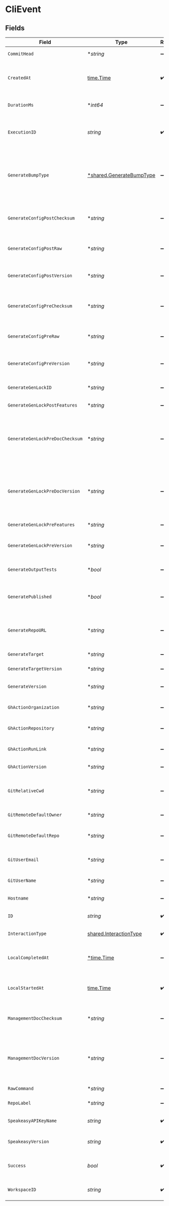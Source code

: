 # CliEvent


## Fields

| Field                                                                                      | Type                                                                                       | Required                                                                                   | Description                                                                                |
| ------------------------------------------------------------------------------------------ | ------------------------------------------------------------------------------------------ | ------------------------------------------------------------------------------------------ | ------------------------------------------------------------------------------------------ |
| `CommitHead`                                                                               | **string*                                                                                  | :heavy_minus_sign:                                                                         | Remote commit ID.                                                                          |
| `CreatedAt`                                                                                | [time.Time](https://pkg.go.dev/time#Time)                                                  | :heavy_check_mark:                                                                         | Timestamp when the event was created in the database.                                      |
| `DurationMs`                                                                               | **int64*                                                                                   | :heavy_minus_sign:                                                                         | Duration of the event in milliseconds.                                                     |
| `ExecutionID`                                                                              | *string*                                                                                   | :heavy_check_mark:                                                                         | Unique identifier for each execution of the CLI.                                           |
| `GenerateBumpType`                                                                         | [*shared.GenerateBumpType](../../../pkg/models/shared/generatebumptype.md)                 | :heavy_minus_sign:                                                                         | Bump type of the lock file (calculated semver delta, or a custom change (manual release))  |
| `GenerateConfigPostChecksum`                                                               | **string*                                                                                  | :heavy_minus_sign:                                                                         | Checksum of the configuration file (post generation)                                       |
| `GenerateConfigPostRaw`                                                                    | **string*                                                                                  | :heavy_minus_sign:                                                                         | Rendered configuration file (post generation)                                              |
| `GenerateConfigPostVersion`                                                                | **string*                                                                                  | :heavy_minus_sign:                                                                         | Version of the generated target (post generation)                                          |
| `GenerateConfigPreChecksum`                                                                | **string*                                                                                  | :heavy_minus_sign:                                                                         | Checksum of the configuration file (prior to generation)                                   |
| `GenerateConfigPreRaw`                                                                     | **string*                                                                                  | :heavy_minus_sign:                                                                         | Rendered configuration file (prior to generation)                                          |
| `GenerateConfigPreVersion`                                                                 | **string*                                                                                  | :heavy_minus_sign:                                                                         | Version of the generated target (prior to generation)                                      |
| `GenerateGenLockID`                                                                        | **string*                                                                                  | :heavy_minus_sign:                                                                         | gen.lock ID (expected to be a uuid).                                                       |
| `GenerateGenLockPostFeatures`                                                              | **string*                                                                                  | :heavy_minus_sign:                                                                         | Features post generation                                                                   |
| `GenerateGenLockPreDocChecksum`                                                            | **string*                                                                                  | :heavy_minus_sign:                                                                         | Checksum of the Previous Rendered OpenAPI document (prior to generation, via gen lock)     |
| `GenerateGenLockPreDocVersion`                                                             | **string*                                                                                  | :heavy_minus_sign:                                                                         | info.Version of the Previous Rendered OpenAPI document (prior to generation, via gen lock) |
| `GenerateGenLockPreFeatures`                                                               | **string*                                                                                  | :heavy_minus_sign:                                                                         | Features prior to generation                                                               |
| `GenerateGenLockPreVersion`                                                                | **string*                                                                                  | :heavy_minus_sign:                                                                         | Artifact version for the Previous Generation                                               |
| `GenerateOutputTests`                                                                      | **bool*                                                                                    | :heavy_minus_sign:                                                                         | Indicates whether tests were output.                                                       |
| `GeneratePublished`                                                                        | **bool*                                                                                    | :heavy_minus_sign:                                                                         | Indicates whether the target was considered published.                                     |
| `GenerateRepoURL`                                                                          | **string*                                                                                  | :heavy_minus_sign:                                                                         | Expected Repo URL, for use in documentation generation.                                    |
| `GenerateTarget`                                                                           | **string*                                                                                  | :heavy_minus_sign:                                                                         | The target of the event.                                                                   |
| `GenerateTargetVersion`                                                                    | **string*                                                                                  | :heavy_minus_sign:                                                                         | The version of the target.                                                                 |
| `GenerateVersion`                                                                          | **string*                                                                                  | :heavy_minus_sign:                                                                         | Version of the generation logic used.                                                      |
| `GhActionOrganization`                                                                     | **string*                                                                                  | :heavy_minus_sign:                                                                         | GitHub organization of the action.                                                         |
| `GhActionRepository`                                                                       | **string*                                                                                  | :heavy_minus_sign:                                                                         | GitHub repository of the action.                                                           |
| `GhActionRunLink`                                                                          | **string*                                                                                  | :heavy_minus_sign:                                                                         | Link to the GitHub action run.                                                             |
| `GhActionVersion`                                                                          | **string*                                                                                  | :heavy_minus_sign:                                                                         | Version of the GitHub action.                                                              |
| `GitRelativeCwd`                                                                           | **string*                                                                                  | :heavy_minus_sign:                                                                         | Current working directory relative to the git root.                                        |
| `GitRemoteDefaultOwner`                                                                    | **string*                                                                                  | :heavy_minus_sign:                                                                         | Default owner for git remote.                                                              |
| `GitRemoteDefaultRepo`                                                                     | **string*                                                                                  | :heavy_minus_sign:                                                                         | Default repository name for git remote.                                                    |
| `GitUserEmail`                                                                             | **string*                                                                                  | :heavy_minus_sign:                                                                         | User email from git configuration.                                                         |
| `GitUserName`                                                                              | **string*                                                                                  | :heavy_minus_sign:                                                                         | User name from git configuration.                                                          |
| `Hostname`                                                                                 | **string*                                                                                  | :heavy_minus_sign:                                                                         | Remote hostname.                                                                           |
| `ID`                                                                                       | *string*                                                                                   | :heavy_check_mark:                                                                         | Unique identifier for each event.                                                          |
| `InteractionType`                                                                          | [shared.InteractionType](../../../pkg/models/shared/interactiontype.md)                    | :heavy_check_mark:                                                                         | Type of interaction.                                                                       |
| `LocalCompletedAt`                                                                         | [*time.Time](https://pkg.go.dev/time#Time)                                                 | :heavy_minus_sign:                                                                         | Timestamp when the event completed, in local time.                                         |
| `LocalStartedAt`                                                                           | [time.Time](https://pkg.go.dev/time#Time)                                                  | :heavy_check_mark:                                                                         | Timestamp when the event started, in local time.                                           |
| `ManagementDocChecksum`                                                                    | **string*                                                                                  | :heavy_minus_sign:                                                                         | Checksum of the currently Rendered OpenAPI document.                                       |
| `ManagementDocVersion`                                                                     | **string*                                                                                  | :heavy_minus_sign:                                                                         | Version taken from info.version field of the Rendered OpenAPI document.                    |
| `RawCommand`                                                                               | **string*                                                                                  | :heavy_minus_sign:                                                                         | Full CLI command.                                                                          |
| `RepoLabel`                                                                                | **string*                                                                                  | :heavy_minus_sign:                                                                         | Label of the git repository.                                                               |
| `SpeakeasyAPIKeyName`                                                                      | *string*                                                                                   | :heavy_check_mark:                                                                         | Identifier of the Speakeasy API key.                                                       |
| `SpeakeasyVersion`                                                                         | *string*                                                                                   | :heavy_check_mark:                                                                         | Version of the Speakeasy CLI.                                                              |
| `Success`                                                                                  | *bool*                                                                                     | :heavy_check_mark:                                                                         | Indicates whether the event was successful.                                                |
| `WorkspaceID`                                                                              | *string*                                                                                   | :heavy_check_mark:                                                                         | Identifier of the workspace.                                                               |